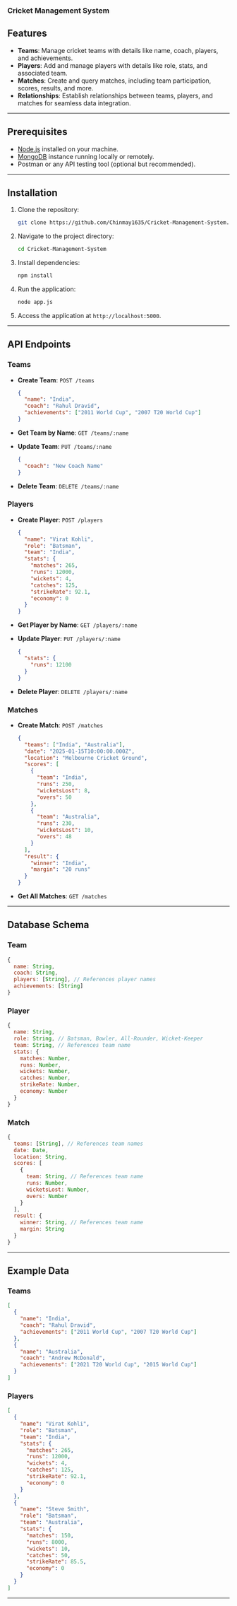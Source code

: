 ### Cricket Management System


## Features
- **Teams**: Manage cricket teams with details like name, coach, players, and achievements.
- **Players**: Add and manage players with details like role, stats, and associated team.
- **Matches**: Create and query matches, including team participation, scores, results, and more.
- **Relationships**: Establish relationships between teams, players, and matches for seamless data integration.

---

## Prerequisites
- [Node.js](https://nodejs.org/) installed on your machine.
- [MongoDB](https://www.mongodb.com/) instance running locally or remotely.
- Postman or any API testing tool (optional but recommended).

---

## Installation
1. Clone the repository:
   ```bash
   git clone https://github.com/Chinmay1635/Cricket-Management-System.git
   ```
2. Navigate to the project directory:
   ```bash
   cd Cricket-Management-System
   ```
3. Install dependencies:
   ```bash
   npm install
   ```
5. Run the application:
   ```bash
   node app.js
   ```
6. Access the application at `http://localhost:5000`.

---

## API Endpoints
### Teams
- **Create Team**: `POST /teams`
  ```json
  {
    "name": "India",
    "coach": "Rahul Dravid",
    "achievements": ["2011 World Cup", "2007 T20 World Cup"]
  }
  ```

- **Get Team by Name**: `GET /teams/:name`

- **Update Team**: `PUT /teams/:name`
  ```json
  {
    "coach": "New Coach Name"
  }
  ```

- **Delete Team**: `DELETE /teams/:name`

### Players
- **Create Player**: `POST /players`
  ```json
  {
    "name": "Virat Kohli",
    "role": "Batsman",
    "team": "India",
    "stats": {
      "matches": 265,
      "runs": 12000,
      "wickets": 4,
      "catches": 125,
      "strikeRate": 92.1,
      "economy": 0
    }
  }
  ```

- **Get Player by Name**: `GET /players/:name`

- **Update Player**: `PUT /players/:name`
  ```json
  {
    "stats": {
      "runs": 12100
    }
  }
  ```

- **Delete Player**: `DELETE /players/:name`

### Matches
- **Create Match**: `POST /matches`
  ```json
  {
    "teams": ["India", "Australia"],
    "date": "2025-01-15T10:00:00.000Z",
    "location": "Melbourne Cricket Ground",
    "scores": [
      {
        "team": "India",
        "runs": 250,
        "wicketsLost": 8,
        "overs": 50
      },
      {
        "team": "Australia",
        "runs": 230,
        "wicketsLost": 10,
        "overs": 48
      }
    ],
    "result": {
      "winner": "India",
      "margin": "20 runs"
    }
  }
  ```

- **Get All Matches**: `GET /matches`

---

## Database Schema
### Team
```javascript
{
  name: String,
  coach: String,
  players: [String], // References player names
  achievements: [String]
}
```

### Player
```javascript
{
  name: String,
  role: String, // Batsman, Bowler, All-Rounder, Wicket-Keeper
  team: String, // References team name
  stats: {
    matches: Number,
    runs: Number,
    wickets: Number,
    catches: Number,
    strikeRate: Number,
    economy: Number
  }
}
```

### Match
```javascript
{
  teams: [String], // References team names
  date: Date,
  location: String,
  scores: [
    {
      team: String, // References team name
      runs: Number,
      wicketsLost: Number,
      overs: Number
    }
  ],
  result: {
    winner: String, // References team name
    margin: String
  }
}
```

---

## Example Data
### Teams
```json
[
  {
    "name": "India",
    "coach": "Rahul Dravid",
    "achievements": ["2011 World Cup", "2007 T20 World Cup"]
  },
  {
    "name": "Australia",
    "coach": "Andrew McDonald",
    "achievements": ["2021 T20 World Cup", "2015 World Cup"]
  }
]
```

### Players
```json
[
  {
    "name": "Virat Kohli",
    "role": "Batsman",
    "team": "India",
    "stats": {
      "matches": 265,
      "runs": 12000,
      "wickets": 4,
      "catches": 125,
      "strikeRate": 92.1,
      "economy": 0
    }
  },
  {
    "name": "Steve Smith",
    "role": "Batsman",
    "team": "Australia",
    "stats": {
      "matches": 150,
      "runs": 8000,
      "wickets": 10,
      "catches": 50,
      "strikeRate": 85.5,
      "economy": 0
    }
  }
]
```

---

